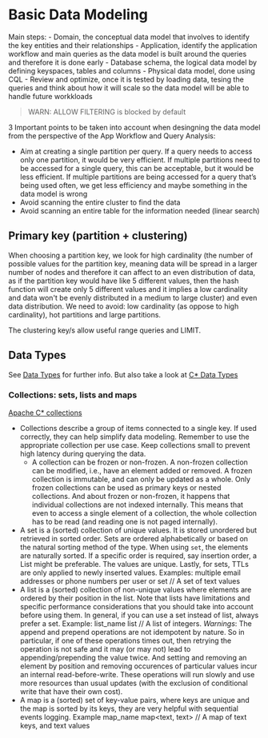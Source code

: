 # Basic Data Modeling

Main steps:
    - Domain, the conceptual data model that involves to identify the key entities and their relationships
    - Application, identify the application workflow and main queries as the data model is built around the queries and therefore it is done early
    - Database schema, the logical data model by defining keyspaces, tables and columns
    - Physical data model, done using CQL
    - Review and optimize, once it is tested by loading data, tesing the queries and think about how it will scale so the data model will be able to handle future workkloads

> WARN: ALLOW FILTERING is blocked by default

3 Important points to be taken into account when desingning the data model from the perspective of the App Workflow and Query Analysis:

- Aim at creating a single partition per query. If a query needs to access only one partition, it would be very efficient. If multiple partitions need to be accessed for a single query, this can be acceptable, but it would be less efficient. If multiple partitions are being accessed for a query that’s being used often, we get less efficiency and maybe something in the data model is wrong
- Avoid scanning the entire cluster to find the data
- Avoid scanning an entire table for the information needed (linear search)

## Primary key (partition + clustering)

When choosing a partition key, we look for high cardinality (the number of possible values for the partition key, meaning data will be spread in a larger number of nodes and therefore it can affect to an even distribution of data, as if the partition key would have like 5 different values, then the hash function will create only 5 different values and it implies a low cardinality and data won't be evenly distributed in a medium to large cluster) and even data distribution. We need to avoid: low cardinality (as oppose to high cardinality), hot partitions and large partitions.

The clustering key/s allow useful range queries and LIMIT.

## Data Types

See [Data Types](https://opensource.docs.scylladb.com/stable/cql/types.html) for further info. But also take a look at [C* Data Types](https://cassandra.apache.org/doc/5.0/cassandra/developing/cql/types.html#collections)

### Collections: sets, lists and maps

[Apache C* collections](https://cassandra.apache.org/doc/5.0/cassandra/developing/cql/types.html#collections)

- Collections describe a group of items connected to a single key. If used correctly, they can help simplify data modeling. Remember to use the appropriate collection per use case. Keep collections small to prevent high latency during querying the data.
    - A collection can be frozen or non-frozen. A non-frozen collection can be modified, i.e., have an element added or removed. A frozen collection is immutable, and can only be updated as a whole. Only frozen collections can be used as primary keys or nested collections. And about frozen or non-frozen, it happens that individual collections are not indexed internally. This means that even to access a single element of a collection, the whole collection has to be read (and reading one is not paged internally).
- A set is a (sorted) collection of unique values. It is stored unordered but retrieved in sorted order. Sets are ordered alphabetically or based on the natural sorting method of the type. When using `set`, the elements are naturally sorted. If a specific order is required, say insertion order, a List might be preferable. The values are unique. Lastly, for sets, TTLs are only applied to newly inserted values. Examples: multiple email addresses or phone numbers per user or set<text> // A set of text values
- A list is a (sorted) collection of non-unique values where elements are ordered by their position in the list. Note that lists have limitations and specific performance considerations that you should take into account before using them. In general, if you can use a set instead of list, always prefer a set. Example: list\_name list<int> // A list of integers. _Warnings_: The append and prepend operations are not idempotent by nature. So in particular, if one of these operations times out, then retrying the operation is not safe and it may (or may not) lead to appending/prepending the value twice. And setting and removing an element by position and removing occurences of particular values incur an internal read-before-write. These operations will run slowly and use more resources than usual updates (with the exclusion of conditional write that have their own cost).
- A map is a (sorted) set of key-value pairs, where keys are unique and the map is sorted by its keys, they are very helpful with sequential events logging. Example map\_name map<text, text> // A map of text keys, and text values
